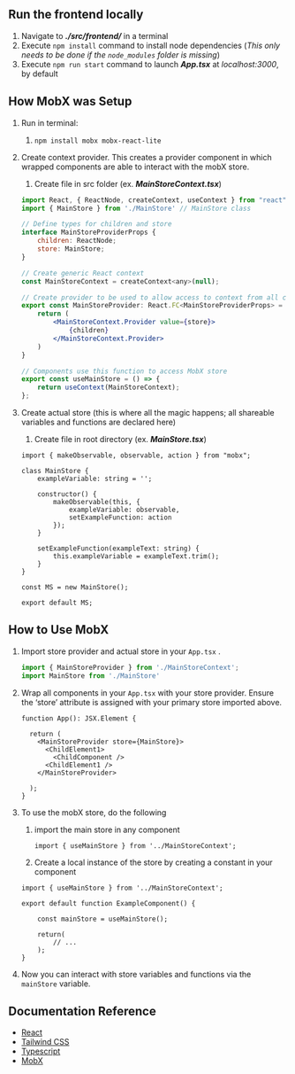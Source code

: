 ## Run the frontend locally
1. Navigate to **_./src/frontend/_** in a terminal
2. Execute `npm install` command to install node dependencies (_This only needs to be done if the `node_modules` folder is missing_)
3. Execute `npm run start` command to launch **_App.tsx_** at _localhost:3000_, by default

## How MobX was Setup

1. Run in terminal:
    1. `npm install mobx mobx-react-lite`
2. Create context provider. This creates a provider component in which wrapped components are able to interact with the mobX store.
    1. Create file in src folder (ex. ***MainStoreContext.tsx***)
    
    ```jsx
    import React, { ReactNode, createContext, useContext } from "react";
    import { MainStore } from './MainStore' // MainStore class

    // Define types for children and store
    interface MainStoreProviderProps {
        children: ReactNode;
        store: MainStore;
    }

    // Create generic React context
    const MainStoreContext = createContext<any>(null);

    // Create provider to be used to allow access to context from all children components
    export const MainStoreProvider: React.FC<MainStoreProviderProps> = ({ children, store }) => {
        return (
            <MainStoreContext.Provider value={store}>
                {children}
            </MainStoreContext.Provider>
        )
    }

    // Components use this function to access MobX store
    export const useMainStore = () => {
        return useContext(MainStoreContext);
    };
    ```
    
3. Create actual store (this is where all the magic happens; all shareable variables and functions are declared here)
    1. Create file in root directory (ex. ***MainStore.tsx***)
    
    ```tsx
    import { makeObservable, observable, action } from "mobx";
    
    class MainStore {
        exampleVariable: string = '';
    
        constructor() {
            makeObservable(this, {
                exampleVariable: observable,
                setExampleFunction: action
            });
        }
    
        setExampleFunction(exampleText: string) {
            this.exampleVariable = exampleText.trim();
        }
    }
    
    const MS = new MainStore();
    
    export default MS;
    ```
    

## How to Use MobX

1. Import store provider and actual store in your `App.tsx` .
    
    ```jsx
    import { MainStoreProvider } from './MainStoreContext';
    import MainStore from './MainStore'
    ```
    
2. Wrap all components in your `App.tsx` with your store provider. Ensure the ‘store’ attribute is assigned with your primary store imported above.
    
    ```tsx
    function App(): JSX.Element {
    
      return (
        <MainStoreProvider store={MainStore}>
          <ChildElement1>
            <ChildComponent />
          <ChildElement1 />
        </MainStoreProvider>
    
      );
    }
    ```
    
3. To use the mobX store, do the following
    1. import the main store in any component
        
        ```tsx
        import { useMainStore } from '../MainStoreContext';
        ```
        
    2. Create a local instance of the store by creating a constant in your component
    
    ```tsx
    import { useMainStore } from '../MainStoreContext';
    
    export default function ExampleComponent() {
    
        const mainStore = useMainStore();
    	
        return(
            // ...
        );
    }
    ```
    
4. Now you can interact with store variables and functions via the `mainStore` variable.

## Documentation Reference
- [React](https://react.dev/)
- [Tailwind CSS](https://tailwindcss.com/docs/installation)
- [Typescript](https://www.typescriptlang.org/docs/)
- [MobX](https://mobx.js.org/react-integration.html)

